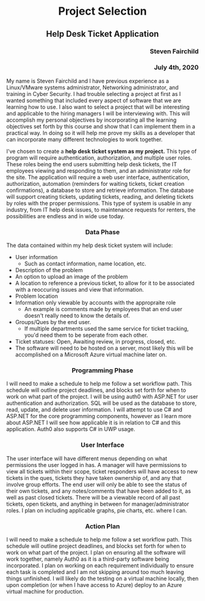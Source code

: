 # <center>Project Selection</center>

## <center> Help Desk Ticket Application</center>

### <div style="text-align: right"> Steven Fairchild </div>
### <div style="text-align: right"> July 4th, 2020 </div>

My name is Steven Fairchild and I have previous experience as a Linux/VMware systems administrator, Networking administrator, and training in Cyber Security. I had trouble selecting a project at first as I wanted something that included every aspect of software that we are learning how to use. I also want to select a project that will be interesting and applicable to the hiring managers I will be interviewing with. This will accomplish my personal objectives by incorporating all the learning objectives set forth by this course and show that I can implement them in a practical way. In doing so it will help me prove my skills as a developer that can incorporate many different technologies to work together. 

I've chosen to create a **help desk ticket system as my project.** This type of program will require authentication, authorization, and multiple user roles. These roles being the end users submitting help desk tickets, the IT employees viewing and responding to them, and an administrator role for the site. The application will require a web user interface, authentication, authorization, automation (reminders for waiting tickets, ticket creation confirmations), a database to store and retrieve information. The database will support creating tickets, updating tickets, reading, and deleting tickets by roles with the proper permissions. This type of system is usable in any industry, from IT help desk issues, to maintenance requests for renters, the possibilities are endless and in wide use today.

### <center> Data Phase</center>

The data contained within my help desk ticket system will include:

* User information
	* Such as contact information, name location, etc.
* Description of the problem
* An option to upload an image of the problem
* A location to reference a previous ticket, to allow for it to be associated with a reoccuring issues and view that information.
* Problem location
* Information only viewable by accounts with the appropraite role
	* An example is comments made by employees that an end user doesn't really need to know the details of.
* Groups/Ques by the end user.
	* If multiple departments used the same service for ticket tracking, you'd need them to be seperate from each other.
* Ticket statuses: Open, Awaiting review, in progress, closed, etc.
* The software will need to be hosted on a server, most likely this will be accomplished on a Microsoft Azure virtual machine later on.

### <center> Programming Phase</center>

I will need to make a schedule to help me follow a set workflow path. This schedule will outline project deadlines, and blocks set forth for when to work on what part of the project.
I will be using auth0 with ASP.NET for user authentication and authorization. SQL will be used as the database to store, read, update, and delete user information. I will attempt to use C# and ASP.NET for the core programming components, however as I learn more about ASP.NET I will see how applicable it is in relation to C# and this application. Auth0 also supports C# in UWP usage.

### <center> User Interface </center>

The user interface will have different menus depending on what permissions the user logged in has. A manager will have permissions to view all tickets within their scope, ticket responders will have access to new tickets in the ques, tickets they have taken ownership of, and any that involve group efforts. The end user will only be able to see the status of their own tickets, and any notes/comments that have been added to it, as well as past closed tickets. There will be a viewable record of all past tickets, open tickets, and anything in between for manager/administrator roles. I plan on including applicable graphs, pie charts, etc. where I can.

### <center> Action Plan </center>

I will need to make a schedule to help me follow a set workflow path. This schedule will outline project deadlines, and blocks set forth for when to work on what part of the project. I plan on ensuring all the software will work together, namely Auth0 as it is a third-party software being incorporated. I plan on working on each requirement individually to ensure each task is completed and I am not skipping around too much leaving things unfinished. I will likely do the testing on a virtual machine locally, then upon completion (or when I have access to Azure) deploy to an Azure virtual machine for production.

